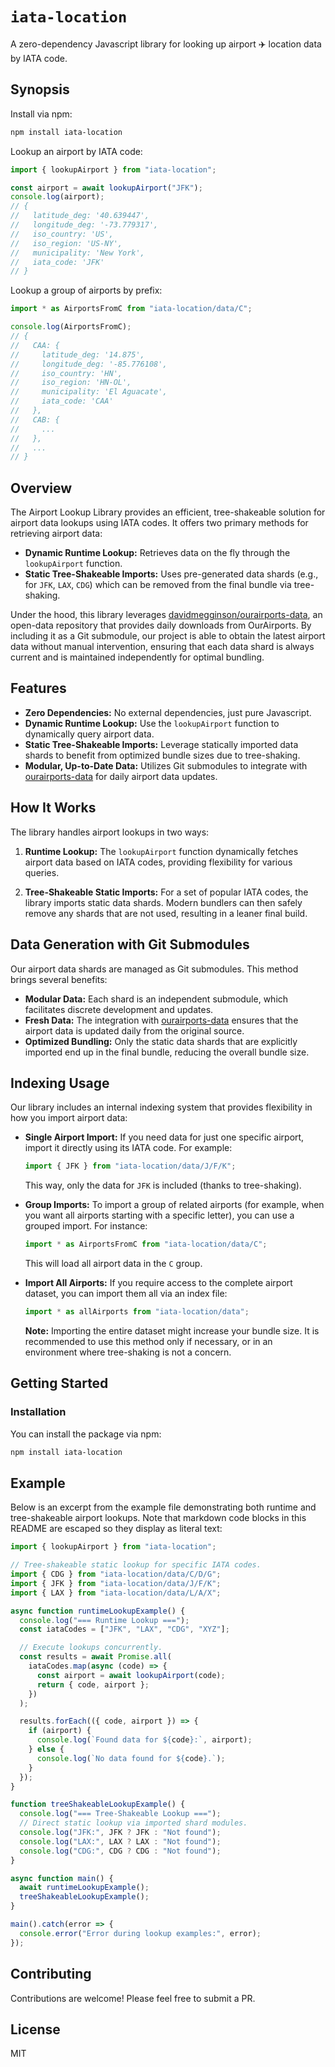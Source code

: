 # `iata-location`

A zero-dependency Javascript library for looking up airport ✈️ location data by IATA code.

## Synopsis

Install via npm:

```sh
npm install iata-location
```

Lookup an airport by IATA code:

```typescript
import { lookupAirport } from "iata-location";

const airport = await lookupAirport("JFK");
console.log(airport);
// {
//   latitude_deg: '40.639447',
//   longitude_deg: '-73.779317',
//   iso_country: 'US',
//   iso_region: 'US-NY',
//   municipality: 'New York',
//   iata_code: 'JFK'
// }
```

Lookup a group of airports by prefix:

```typescript
import * as AirportsFromC from "iata-location/data/C";

console.log(AirportsFromC);
// {
//   CAA: {
//     latitude_deg: '14.875',
//     longitude_deg: '-85.776108',
//     iso_country: 'HN',
//     iso_region: 'HN-OL',
//     municipality: 'El Aguacate',
//     iata_code: 'CAA'
//   },
//   CAB: {
//     ...
//   },
//   ...
// }
```

## Overview

The Airport Lookup Library provides an efficient, tree-shakeable solution for airport data lookups using IATA codes. It offers two primary methods for retrieving airport data:
- **Dynamic Runtime Lookup:** Retrieves data on the fly through the `lookupAirport` function.
- **Static Tree-Shakeable Imports:** Uses pre-generated data shards (e.g., for `JFK`, `LAX`, `CDG`) which can be removed from the final bundle via tree-shaking.

Under the hood, this library leverages [davidmegginson/ourairports-data](https://github.com/davidmegginson/ourairports-data), an open-data repository that provides daily downloads from OurAirports. By including it as a Git submodule, our project is able to obtain the latest airport data without manual intervention, ensuring that each data shard is always current and is maintained independently for optimal bundling.

## Features

- **Zero Dependencies:** No external dependencies, just pure Javascript.
- **Dynamic Runtime Lookup:** Use the `lookupAirport` function to dynamically query airport data.
- **Static Tree-Shakeable Imports:** Leverage statically imported data shards to benefit from optimized bundle sizes due to tree-shaking.
- **Modular, Up-to-Date Data:** Utilizes Git submodules to integrate with [ourairports-data](https://github.com/davidmegginson/ourairports-data) for daily airport data updates.

## How It Works

The library handles airport lookups in two ways:

1. **Runtime Lookup:**
   The `lookupAirport` function dynamically fetches airport data based on IATA codes, providing flexibility for various queries.

2. **Tree-Shakeable Static Imports:**
   For a set of popular IATA codes, the library imports static data shards. Modern bundlers can then safely remove any shards that are not used, resulting in a leaner final build.

## Data Generation with Git Submodules

Our airport data shards are managed as Git submodules. This method brings several benefits:

- **Modular Data:** Each shard is an independent submodule, which facilitates discrete development and updates.
- **Fresh Data:** The integration with [ourairports-data](https://github.com/davidmegginson/ourairports-data) ensures that the airport data is updated daily from the original source.
- **Optimized Bundling:** Only the static data shards that are explicitly imported end up in the final bundle, reducing the overall bundle size.

## Indexing Usage

Our library includes an internal indexing system that provides flexibility in how you import airport data:

- **Single Airport Import:**
  If you need data for just one specific airport, import it directly using its IATA code. For example:
  ```typescript
  import { JFK } from "iata-location/data/J/F/K";
  ```
  This way, only the data for `JFK` is included (thanks to tree-shaking).

- **Group Imports:**
  To import a group of related airports (for example, when you want all airports starting with a specific letter), you can use a grouped import. For instance:
  ```typescript
  import * as AirportsFromC from "iata-location/data/C";
  ```
  This will load all airport data in the `C` group.

- **Import All Airports:**
  If you require access to the complete airport dataset, you can import them all via an index file:
  ```typescript
  import * as allAirports from "iata-location/data";
  ```
  **Note:** Importing the entire dataset might increase your bundle size. It is recommended to use this method only if necessary, or in an environment where tree-shaking is not a concern.

## Getting Started

### Installation

You can install the package via npm:

```sh
npm install iata-location
```

## Example

Below is an excerpt from the example file demonstrating both runtime and tree-shakeable airport lookups. Note that markdown code blocks in this README are escaped so they display as literal text:

```typescript
import { lookupAirport } from "iata-location";

// Tree-shakeable static lookup for specific IATA codes.
import { CDG } from "iata-location/data/C/D/G";
import { JFK } from "iata-location/data/J/F/K";
import { LAX } from "iata-location/data/L/A/X";

async function runtimeLookupExample() {
  console.log("=== Runtime Lookup ===");
  const iataCodes = ["JFK", "LAX", "CDG", "XYZ"];

  // Execute lookups concurrently.
  const results = await Promise.all(
    iataCodes.map(async (code) => {
      const airport = await lookupAirport(code);
      return { code, airport };
    })
  );

  results.forEach(({ code, airport }) => {
    if (airport) {
      console.log(`Found data for ${code}:`, airport);
    } else {
      console.log(`No data found for ${code}.`);
    }
  });
}

function treeShakeableLookupExample() {
  console.log("=== Tree-Shakeable Lookup ===");
  // Direct static lookup via imported shard modules.
  console.log("JFK:", JFK ? JFK : "Not found");
  console.log("LAX:", LAX ? LAX : "Not found");
  console.log("CDG:", CDG ? CDG : "Not found");
}

async function main() {
  await runtimeLookupExample();
  treeShakeableLookupExample();
}

main().catch(error => {
  console.error("Error during lookup examples:", error);
});
```

## Contributing

Contributions are welcome! Please feel free to submit a PR.

## License

MIT


